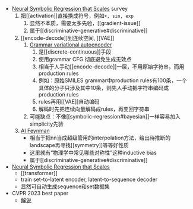 - [Neural Symbolic Regression that Scales](https://arxiv.org/pdf/2106.06427.pdf) survey
  1. 把[[activation]]直接换成符号，例如`+, sin, exp`
     1. 显然不本质，需要太多先验，[[gradient-issue]]
     2. 属于[[discriminative-generative#discriminative]]
  2. [[encode-decode]]到连续空间, [[VAE]]
     1. [Grammar variational autoencoder](http://proceedings.mlr.press/v70/kusner17a/kusner17a.pdf)
        1. 是[[discrete-continuous]]手段
        2. 使用grammar CFG 彻底避免生成无效点
        3. 相当于人手动[[encode-decode]]一层，不用原始字符串，而用production rules
        4. 例如：原始SMILES grammar中production rules有100条，一个具体的分子只涉及其中10条，则先人手动把字符串编码成production rules
        5. rules再用[[VAE]]自动编码
        6. 解码时先把连续向量解码成rules，再变回字符串
     2. 可能缺点：不像[[symbolic-regression#bayesian]]一样容易加入simplicity先验
  3. [AI Feynman](https://www.ncbi.nlm.nih.gov/pmc/articles/PMC7159912/pdf/aay2631.pdf)
     - 相当于把nn当成超级管用的interpolation方法，给出待推断的landscape再寻找[[symmetry]]等等好性质
     - 这里就有“物理学中常见哪些对称性”这种inductive bias
     - 属于[[discriminative-generative#discriminative]]
- [Neural Symbolic Regression that Scales](https://arxiv.org/pdf/2106.06427.pdf)
  - [[transformer]]
  - train set-to-latent encoder, latent-to-sequence decoder
  - 显然可自动生成sequence和set数据集
- CVPR 2023 best paper
  - [解说](https://www.zhihu.com/question/607381076/answer/3084941484)